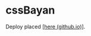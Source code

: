 # cssBayan

Deploy placed [[here (github.io)]](https://txlyzov.github.io/cssBayan/cssBayan/index.html).
